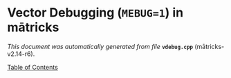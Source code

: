 
# Vector Debugging (`MEBUG=1`) in mātricks
_This document was automatically generated from file_ **`vdebug.cpp`** (mātricks-v2.14-r6).


[Table of Contents](README.md)
